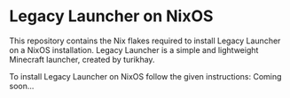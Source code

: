 # Legacy Launcher on NixOS

This repository contains the Nix flakes required to install Legacy Launcher on a NixOS installation. Legacy Launcher is a simple and lightweight Minecraft launcher, created by turikhay.

To install Legacy Launcher on NixOS follow the given instructions: Coming soon...